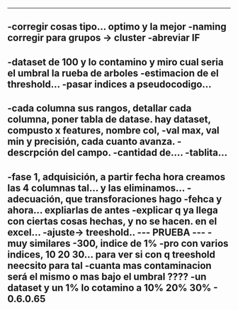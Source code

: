 ------------------------------------------------------
-corregir cosas tipo... optimo y la mejor
-naming corregir para grupos -> cluster
-abreviar IF
---
-dataset de 100 y lo contamino y miro cual seria el umbral la rueba de arboles
-estimacion de el threshold...
-pasar indices a pseudocodigo...
---
-cada columna sus rangos, detallar cada columna, poner tabla de datase. hay dataset, compusto x features, nombre col, -val max, val min y precisión, cada cuanto avanza.
-descrpción del campo. 
-cantidad de.... 
-tablita... 
--- 
-fase 1, adquisición, a partir fecha hora creamos las 4 columnas tal... y las eliminamos...
-adecuación, que transforaciones hago
-fehca y ahora... expliarlas de antes
-explicar q ya llega con ciertas cosas hechas, y no se hacen. en el excel...
-ajuste-> treeshold..
--- PRUEBA ---
-muy similares 
-300, indice de 1%
-pro con varios indices, 10 20 30... para ver si con q treeshold neecsito para tal
-cuanta mas contaminacion será el mismo o mas bajo el umbral ????
-un dataset y un 1% lo cotamino a 10% 20% 30% - 0.6.0.65
------------------------------------------------------
